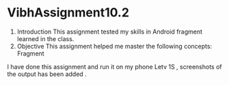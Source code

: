 # VibhAssignment10.2

1. Introduction
This assignment tested my skills in Android fragment learned in the class.
2. Objective
This assignment helped  me master the following concepts:
Fragment

I have done this assignment and run it on my phone Letv 1S , screenshots of the output has been added .

